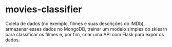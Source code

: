 # movies-classifier
Coleta de dados (no exemplo, filmes e suas descrições do IMDb), armazenar esses dados no MongoDB, treinar um modelo simples do sklearn para classificar os filmes e, por fim, criar uma API com Flask para expor os dados.
